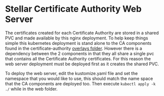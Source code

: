 # Stellar Certificate Authority Web Server

The certificates created for each Certificate Authority are stored in a shared PVC and made available by this nginx deployment.
To help keep things simple this kubernetes deployment is stand alone to the CA components found in the certificate-authority [overlays folder](../certificate-authority/overlays/). However there is a dependency between the 2 components in that they all share a single pvc that contains all the Certificate Authority certificates. For this reason the web server deployment must be deployed first as it creates the shared PVC.

To deploy the web server, edit the kustomize.yaml file and set the namespace that you would like to use, this should match the name space that the CA components are deployed too.
Then execute `kubectl apply -k ./` while in the web folder.
